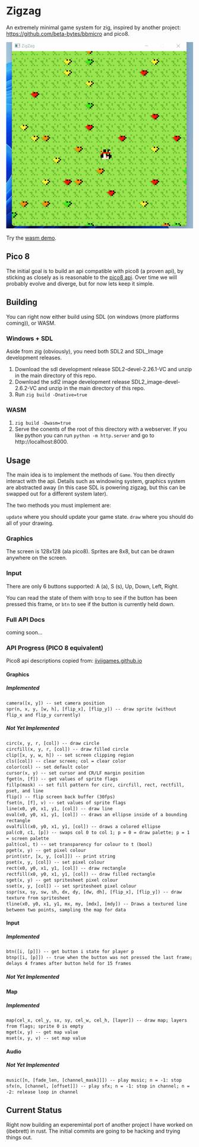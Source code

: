 # Zigzag

An extremely minimal game system for zig, inspired by another project: https://github.com/beta-bytes/bbmicro and pico8.

![Screenshot](docs/zigzag.gif)

Try the [wasm demo](https://ibebrett.github.io/zigzag).

## Pico 8

The initial goal is to build an api compatible with pico8 (a proven api), by sticking as closely as is reasonable to the [pico8 api](https://iiviigames.github.io/pico8-api/). Over time we will probably evolve and diverge, but for now lets keep it simple.

## Building

You can right now either build using SDL (on windows (more platforms coming)), or WASM.

### Windows + SDL

Aside from zig (obviously), you need both SDL2 and SDL_Image development releases.

1. Download the sdl development release SDL2-devel-2.26.1-VC and unzip in the main directory of this repo.
2. Download the sdl2 image development release SDL2_image-devel-2.6.2-VC and unzip in the main directory of this repo.
3. Run `zig build -Dnative=true`

### WASM

1. `zig build -Dwasm=true`
2. Serve the conents of the root of this directory with a webserver. If you like python you can run `python -m http.server` and go to http://localhost:8000.

## Usage

The main idea is to implement the methods of `Game`. You then directly interact with the api. Details such as windowing system, graphics system are abstracted away (in this case SDL is powering zigzag, but this can be swapped out for a different system later).

The two methods you must implement are:

`update` where you should update your game state.
`draw` where you should do all of your drawing.

### Graphics

The screen is 128x128 (ala pico8).
Sprites are 8x8, but can be drawn anywhere on the screen.

### Input

There are only 6 buttons supported: A (a), S (s), Up, Down, Left, Right.

You can read the state of them with `btnp` to see if the button has been pressed this frame, or `btn` to see if the button is currently held down.

### Full API Docs

coming soon...

### API Progress (PICO 8 equivalent)

Pico8 api descriptions copied from: [iiviigames.github.io](https://iiviigames.github.io/pico8-api/)

#### Graphics

##### Implemented

```
camera([x, y]) -- set camera position
spr(n, x, y, [w, h], [flip_x], [flip_y]) -- draw sprite (without flip_x and flip_y currently)
```

##### Not Yet Implemented

```
circ(x, y, r, [col]) -- draw circle
circfill(x, y, r, [col]) -- draw filled circle
clip([x, y, w, h]) -- set screen clipping region
cls([col]) -- clear screen; col = clear color
color(col) -- set default color
cursor(x, y) -- set cursor and CR/LF margin position
fget(n, [f]) -- get values of sprite flags
fillp(mask) -- set fill pattern for circ, circfill, rect, rectfill, pset, and line
flip() -- flip screen back buffer (30fps)
fset(n, [f], v) -- set values of sprite flags
line(x0, y0, x1, y1, [col]) -- draw line
oval(x0, y0, x1, y1, [col]) -- draws an ellipse inside of a bounding rectangle
ovalfill(x0, y0, x1, y1, [col]) -- draws a colored ellipse
pal(c0, c1, [p]) -- swaps col 0 to col 1; p = 0 = draw palette; p = 1 = screen palette
palt(col, t) -- set transparency for colour to t (bool)
pget(x, y) -- get pixel colour
print(str, [x, y, [col]]) -- print string
pset(x, y, [col]) -- set pixel colour
rect(x0, y0, x1, y1, [col]) -- draw rectangle
rectfill(x0, y0, x1, y1, [col]) -- draw filled rectangle
sget(x, y) -- get spritesheet pixel colour
sset(x, y, [col]) -- set spritesheet pixel colour
sspr(sx, sy, sw, sh, dx, dy, [dw, dh], [flip_x], [flip_y]) -- draw texture from spritesheet
tline(x0, y0, x1, y1, mx, my, [mdx], [mdy]) -- Draws a textured line between two points, sampling the map for data
```

#### Input

##### Implemented

```
btn([i, [p]]) -- get button i state for player p
btnp([i, [p]]) -- true when the button was not pressed the last frame; delays 4 frames after button held for 15 frames
```

##### Not Yet Implemented

#### Map

##### Implemented

```
map(cel_x, cel_y, sx, sy, cel_w, cel_h, [layer]) -- draw map; layers from flags; sprite 0 is empty
mget(x, y) -- get map value
mset(x, y, v) -- set map value
```

#### Audio

##### Not Yet Implemented

```
music([n, [fade_len, [channel_mask]]]) -- play music; n = -1: stop
sfx(n, [channel, [offset]]) -- play sfx; n = -1: stop in channel; n = -2: release loop in channel
```

## Current Status

Right now building an experemintal port of another project I have worked on (ibebrett) in rust. The initial commits are going to be hacking and trying things out.